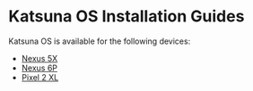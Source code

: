 # Katsuna OS Installation Guides

Katsuna OS is available for the following devices:

* [Nexus 5X](bullhead.md)
* [Nexus 6P](angler.md)
* [Pixel 2 XL](taimen.md)